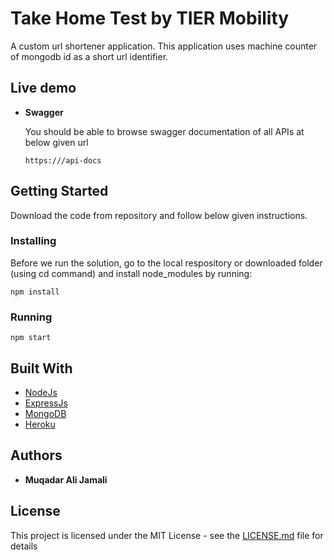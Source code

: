 # Take Home Test by TIER Mobility 
A custom url shortener application. This application uses machine counter of mongodb id as a short url identifier.
## Live demo
* **Swagger**

  You should be able to browse swagger documentation of all APIs at below given url
    ```
    https:///api-docs
    ```
## Getting Started
Download the code from repository and follow below given instructions.

### Installing
Before we run the solution, go to the local respository or downloaded folder (using cd command) and install node_modules by running:
```
npm install
```

### Running

```
npm start
```

## Built With

* [NodeJs](https://nodejs.org/en/)
* [ExpressJs](https://expressjs.com)
* [MongoDB](https://www.mongodb.com/)
* [Heroku](http://heroku.com/)
## Authors

* **Muqadar Ali Jamali**

## License

This project is licensed under the MIT License - see the [LICENSE.md](LICENSE.md) file for details
